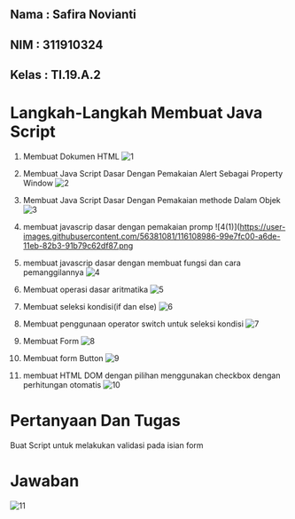 ## Nama : Safira Novianti
## NIM : 311910324
## Kelas : TI.19.A.2

# Langkah-Langkah Membuat Java Script

1. Membuat Dokumen HTML
![1](https://user-images.githubusercontent.com/56381081/116108972-9785a200-a6de-11eb-8602-151174711b52.png)

2. Membuat Java Script Dasar Dengan Pemakaian Alert Sebagai Property Window
![2](https://user-images.githubusercontent.com/56381081/116108976-981e3880-a6de-11eb-8370-67c1cf400c91.png)

3. Membuat Java Script Dasar Dengan Pemakaian methode Dalam Objek
![3](https://user-images.githubusercontent.com/56381081/116108983-994f6580-a6de-11eb-86d7-4be1c4088c9a.png)

4. membuat javascrip dasar dengan pemakaian promp
![4(1)](https://user-images.githubusercontent.com/56381081/116108986-99e7fc00-a6de-11eb-82b3-91b79c62df87.png

5. membuat javascrip dasar dengan membuat fungsi dan cara pemanggilannya
![4](https://user-images.githubusercontent.com/56381081/116108992-9b192900-a6de-11eb-9574-475217b23c30.png)

6. Membuat operasi dasar aritmatika
![5](https://user-images.githubusercontent.com/56381081/116109000-9bb1bf80-a6de-11eb-92e4-da9ac4667872.png)

7. Membuat seleksi kondisi(if dan else)
![6](https://user-images.githubusercontent.com/56381081/116108943-905e9400-a6de-11eb-9264-0be83209bc07.png)

8. Membuat penggunaan operator switch untuk seleksi kondisi
![7](https://user-images.githubusercontent.com/56381081/116108954-92c0ee00-a6de-11eb-8972-e303c67a6ef3.png)

9. Membuat Form
![8](https://user-images.githubusercontent.com/56381081/116108958-93f21b00-a6de-11eb-85f9-0de6dc2dc6ae.png)

10. Membuat form Button
![9](https://user-images.githubusercontent.com/56381081/116108960-948ab180-a6de-11eb-8de4-f1335a8d4ed6.png)

11. membuat HTML DOM dengan pilihan menggunakan checkbox dengan perhitungan otomatis
![10](https://user-images.githubusercontent.com/56381081/116108965-95bbde80-a6de-11eb-840e-20205bc5b98e.png)

# Pertanyaan Dan Tugas
Buat Script untuk melakukan validasi pada isian form

# Jawaban
![11](https://user-images.githubusercontent.com/56381081/116108969-96547500-a6de-11eb-9dec-27d35c460fac.png)
